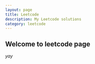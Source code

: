 ```yaml
---
layout: page
title: Leetcode
description: My Leetcode solutions
category: leetcode
---
```


## Welcome to leetcode page

_yay_
